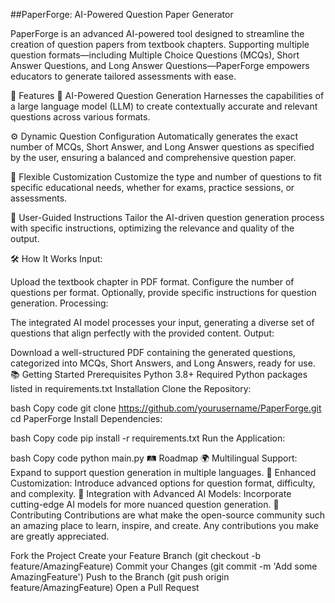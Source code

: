 ##PaperForge: AI-Powered Question Paper Generator

PaperForge is an advanced AI-powered tool designed to streamline the creation of question papers from textbook chapters. Supporting multiple question formats—including Multiple Choice Questions (MCQs), Short Answer Questions, and Long Answer Questions—PaperForge empowers educators to generate tailored assessments with ease.

🚀 Features
🧠 AI-Powered Question Generation
Harnesses the capabilities of a large language model (LLM) to create contextually accurate and relevant questions across various formats.

⚙️ Dynamic Question Configuration
Automatically generates the exact number of MCQs, Short Answer, and Long Answer questions as specified by the user, ensuring a balanced and comprehensive question paper.

🔧 Flexible Customization
Customize the type and number of questions to fit specific educational needs, whether for exams, practice sessions, or assessments.

🎯 User-Guided Instructions
Tailor the AI-driven question generation process with specific instructions, optimizing the relevance and quality of the output.

🛠️ How It Works
Input:

Upload the textbook chapter in PDF format.
Configure the number of questions per format.
Optionally, provide specific instructions for question generation.
Processing:

The integrated AI model processes your input, generating a diverse set of questions that align perfectly with the provided content.
Output:

Download a well-structured PDF containing the generated questions, categorized into MCQs, Short Answers, and Long Answers, ready for use.
📚 Getting Started
Prerequisites
Python 3.8+
Required Python packages listed in requirements.txt
Installation
Clone the Repository:

bash
Copy code
git clone https://github.com/yourusername/PaperForge.git
cd PaperForge
Install Dependencies:

bash
Copy code
pip install -r requirements.txt
Run the Application:

bash
Copy code
python main.py
🛤️ Roadmap
🌍 Multilingual Support: Expand to support question generation in multiple languages.
🎨 Enhanced Customization: Introduce advanced options for question format, difficulty, and complexity.
🧬 Integration with Advanced AI Models: Incorporate cutting-edge AI models for more nuanced question generation.
🤝 Contributing
Contributions are what make the open-source community such an amazing place to learn, inspire, and create. Any contributions you make are greatly appreciated.

Fork the Project
Create your Feature Branch (git checkout -b feature/AmazingFeature)
Commit your Changes (git commit -m 'Add some AmazingFeature')
Push to the Branch (git push origin feature/AmazingFeature)
Open a Pull Request
